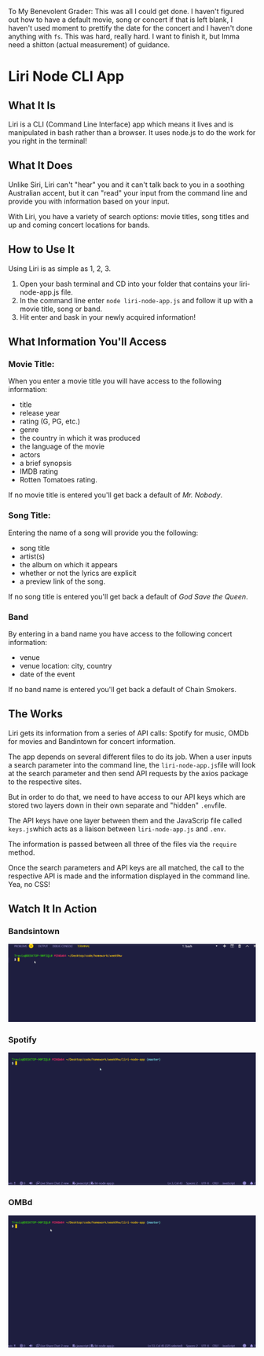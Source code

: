 To My Benevolent Grader:
This was all I could get done. I haven't figured out how to have a default movie, song or concert if that is left blank, I haven't used moment to prettify the date for the concert and I haven't done anything with `fs`.  This was hard, really hard. I want to finish it, but Imma need a shitton (actual measurement) of guidance. 

# Liri Node CLI App

## What It Is
Liri is a CLI (Command Line Interface) app which means it lives and is manipulated in bash rather than a browser. It uses node.js to do the work for you right in the terminal!

## What It Does
Unlike Siri, Liri can't "hear" you and it can't talk back to you in a soothing Australian accent, but it can "read" your input from the command line and provide you with information based on your input.

With Liri, you have a variety of search options: movie titles, song titles and up and coming concert locations for bands.

## How to Use It
Using Liri is as simple as 1, 2, 3. 
1) Open your bash terminal and CD into your folder that contains your liri-node-app.js file. 
2) In the command line enter `node liri-node-app.js` and follow it up with a movie title, song or band. 
3) Hit enter and bask in your newly acquired information!

## What Information You'll Access

### Movie Title:
When you enter a movie title you will have access to the following information:

* title
* release year
* rating (G, PG, etc.)
* genre
* the country in which it was produced
* the language of the movie
* actors
* a brief synopsis
* IMDB rating 
* Rotten Tomatoes rating.

If no movie title is entered you'll get back a default of *Mr. Nobody*.

### Song Title:
Entering the name of a song will provide you the following:

* song title
* artist(s)
* the album on which it appears 
* whether or not the lyrics are explicit
* a preview link of the song.

If no song title is entered you'll get back a default of *God Save the Queen*.

### Band
By entering in a band name you have access to the following concert information:

* venue
* venue location: city, country
* date of the event

If no band name is entered you'll get back a default of Chain Smokers.

## The Works
Liri gets its information from a series of API calls: Spotify for music, OMDb for movies and Bandintown for concert information.

The app depends on several different files to do its job. When a user inputs a search parameter into the command line, the `liri-node-app.js`file will look at the search parameter and then send API requests by the axios package to the respective sites. 

But in order to do that, we need to have access to our API keys which are stored two layers down in their own separate and "hidden" `.env`file. 

The API keys have one layer between them and the JavaScrip file called `keys.js`which acts as a liaison between `liri-node-app.js` and `.env`. 

The information is passed between all three of the files via the `require` method. 

Once the search parameters and API keys are all matched, the call to the respective API is made and the information displayed in the command line. Yea, no CSS!

## Watch It In Action
### Bandsintown
![](concert-gif.gif)

### Spotify 
![](spotify-gif.gif)

### OMBd
![](movie-gif.gif)

